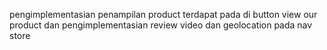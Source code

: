 pengimplementasian penampilan product terdapat pada di button view our product dan pengimplementasian review video dan geolocation pada nav store
